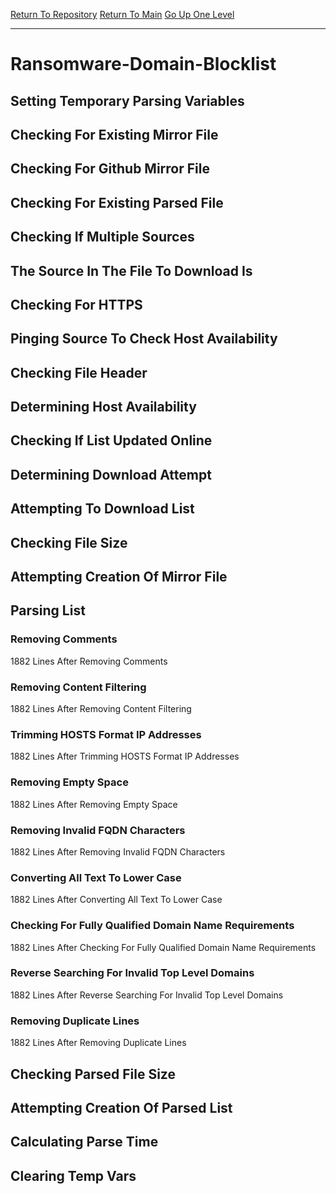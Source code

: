 [Return To Repository](https://github.com/deathbybandaid/piholeparser/)
[Return To Main](https://github.com/deathbybandaid/piholeparser/blob/master/RecentRunLogs/Mainlog.md)
[Go Up One Level](https://github.com/deathbybandaid/piholeparser/blob/master/RecentRunLogs/TopLevelScripts/30-Processing-Blacklists.md)
____________________________________
# Ransomware-Domain-Blocklist
## Setting Temporary Parsing Variables
## Checking For Existing Mirror File
## Checking For Github Mirror File
## Checking For Existing Parsed File
## Checking If Multiple Sources
## The Source In The File To Download Is
## Checking For HTTPS
## Pinging Source To Check Host Availability
## Checking File Header
## Determining Host Availability
## Checking If List Updated Online
## Determining Download Attempt
## Attempting To Download List
## Checking File Size
## Attempting Creation Of Mirror File
## Parsing List
### Removing Comments
1882 Lines After Removing Comments
### Removing Content Filtering
1882 Lines After Removing Content Filtering
### Trimming HOSTS Format IP Addresses
1882 Lines After Trimming HOSTS Format IP Addresses
### Removing Empty Space
1882 Lines After Removing Empty Space
### Removing Invalid FQDN Characters
1882 Lines After Removing Invalid FQDN Characters
### Converting All Text To Lower Case
1882 Lines After Converting All Text To Lower Case
### Checking For Fully Qualified Domain Name Requirements
1882 Lines After Checking For Fully Qualified Domain Name Requirements
### Reverse Searching For Invalid Top Level Domains
1882 Lines After Reverse Searching For Invalid Top Level Domains
### Removing Duplicate Lines
1882 Lines After Removing Duplicate Lines
## Checking Parsed File Size
## Attempting Creation Of Parsed List
## Calculating Parse Time
## Clearing Temp Vars
